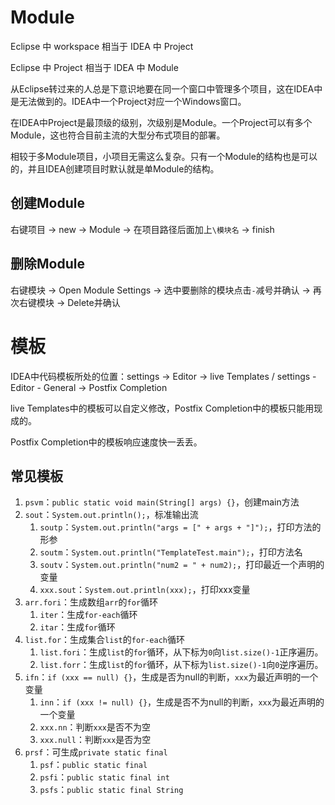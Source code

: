# Module

Eclipse 中 workspace	相当于	IDEA 中 Project

Eclipse 中 Project	相当于	IDEA 中 Module

从Eclipse转过来的人总是下意识地要在同一个窗口中管理多个项目，这在IDEA中是无法做到的。IDEA中一个Project对应一个Windows窗口。

在IDEA中Project是最顶级的级别，次级别是Module。一个Project可以有多个Module，这也符合目前主流的大型分布式项目的部署。

相较于多Module项目，小项目无需这么复杂。只有一个Module的结构也是可以的，并且IDEA创建项目时默认就是单Module的结构。

## 创建Module

右键项目 -> new -> Module -> 在项目路径后面加上`\模块名` -> finish

## 删除Module

右键模块 -> Open Module Settings -> 选中要删除的模块点击`-`减号并确认 -> 再次右键模块 -> Delete并确认

# 模板

IDEA中代码模板所处的位置：settings -> Editor -> live Templates / settings - Editor - General -> Postfix Completion

live Templates中的模板可以自定义修改，Postfix Completion中的模板只能用现成的。

Postfix Completion中的模板响应速度快一丢丢。

## 常见模板

1. `psvm`：`public static void main(String[] args) {}`，创建main方法
2. `sout`：`System.out.println();`，标准输出流
   1. `soutp`：`System.out.println("args = [" + args + "]");`，打印方法的形参
   2. `soutm`：`System.out.println("TemplateTest.main");`，打印方法名
   3. `soutv`：`System.out.println("num2 = " + num2);`，打印最近一个声明的变量
   4. `xxx.sout`：`System.out.println(xxx);`，打印xxx变量
3. `arr.fori`：生成数组`arr`的`for`循环
   1. `iter`：生成`for-each`循环
   2. `itar`：生成`for`循环
4. `list.for`：生成集合`list`的`for-each`循环
   1. `list.fori`：生成`list`的`for`循环，从下标为`0`向`list.size()-1`正序遍历。
   2. `list.forr`：生成`list`的`for`循环，从下标为`list.size()-1`向`0`逆序遍历。
5. `ifn`：`if (xxx == null) {}`，生成是否为null的判断，`xxx`为最近声明的一个变量
   1. `inn`：`if (xxx != null) {}`，生成是否不为null的判断，`xxx`为最近声明的一个变量
   2. `xxx.nn`：判断`xxx`是否不为空
   3. `xxx.null`：判断`xxx`是否为空
6. `prsf`：可生成`private static final`
   1. `psf`：`public static final`
   2. `psfi`：`public static final int`
   3. `psfs`：`public static final String`